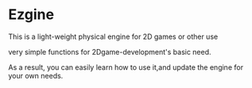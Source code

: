 # Ezgine
This is a light-weight physical engine for 2D games or other use

very simple functions for 2Dgame-development's basic need.

As a result, you can easily learn how to use it,and update the engine for your own needs.

